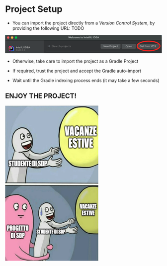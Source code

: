 # Project Setup

* You can import the project directly from a *Version Control System*, by providing the following URL: 
TODO

<img src = './assets/img_1.png'>

* Otherwise, take care to import the project as a Gradle Project

* If required, trust the project and accept the Gradle auto-import

* Wait until the Gradle indexing process ends (it may take a few seconds)



## ENJOY THE PROJECT!

<img src = './assets/meme2.PNG' width="300" height="500">



